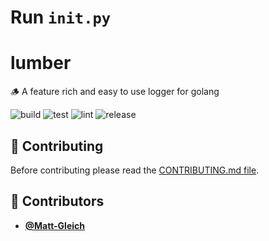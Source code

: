 <!-- DO NOT REMOVE - contributor_list:data:start:["Matt-Gleich"]:end -->

# Run `init.py`

# lumber

🪵 A feature rich and easy to use logger for golang

![build](https://github.com/Matt-Gleich/lumber/workflows/build/badge.svg)
![test](https://github.com/Matt-Gleich/lumber/workflows/test/badge.svg)
![lint](https://github.com/Matt-Gleich/lumber/workflows/lint/badge.svg)
![release](https://github.com/Matt-Gleich/lumber/workflows/release/badge.svg)

## 🙌 Contributing

Before contributing please read the [CONTRIBUTING.md file](https://github.com/Matt-Gleich/lumber/blob/master/CONTRIBUTING.md).

<!-- DO NOT REMOVE - contributor_list:start -->
## 👥 Contributors


- **[@Matt-Gleich](https://github.com/Matt-Gleich)**

<!-- DO NOT REMOVE - contributor_list:end -->
